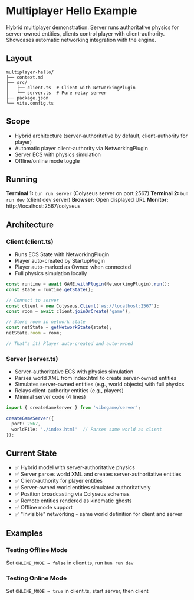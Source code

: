 # Multiplayer Hello Example

<!-- LLM:OVERVIEW -->
Hybrid multiplayer demonstration. Server runs authoritative physics for server-owned entities, clients control player with client-authority. Showcases automatic networking integration with the engine.
<!-- /LLM:OVERVIEW -->

## Layout

```
multiplayer-hello/
├── context.md
├── src/
│   ├── client.ts  # Client with NetworkingPlugin
│   └── server.ts  # Pure relay server
├── package.json
└── vite.config.ts
```

## Scope

- Hybrid architecture (server-authoritative by default, client-authority for player)
- Automatic player client-authority via NetworkingPlugin
- Server ECS with physics simulation
- Offline/online mode toggle

## Running

**Terminal 1:** `bun run server` (Colyseus server on port 2567)
**Terminal 2:** `bun run dev` (client dev server)
**Browser:** Open displayed URL
**Monitor:** http://localhost:2567/colyseus

## Architecture

### Client (client.ts)

- Runs ECS State with NetworkingPlugin
- Player auto-created by StartupPlugin
- Player auto-marked as Owned when connected
- Full physics simulation locally

```typescript
const runtime = await GAME.withPlugin(NetworkingPlugin).run();
const state = runtime.getState();

// Connect to server
const client = new Colyseus.Client('ws://localhost:2567');
const room = await client.joinOrCreate('game');

// Store room in network state
const netState = getNetworkState(state);
netState.room = room;

// That's it! Player auto-created and auto-owned
```

### Server (server.ts)

- Server-authoritative ECS with physics simulation
- Parses world XML from index.html to create server-owned entities
- Simulates server-owned entities (e.g., world objects) with full physics
- Relays client-authority entities (e.g., players)
- Minimal server code (4 lines)

```typescript
import { createGameServer } from 'vibegame/server';

createGameServer({
  port: 2567,
  worldFile: './index.html'  // Parses same world as client
});
```

## Current State

- ✅ Hybrid model with server-authoritative physics
- ✅ Server parses world XML and creates server-authoritative entities
- ✅ Client-authority for player entities
- ✅ Server-owned world entities simulated authoritatively
- ✅ Position broadcasting via Colyseus schemas
- ✅ Remote entities rendered as kinematic ghosts
- ✅ Offline mode support
- ✅ "Invisible" networking - same world definition for client and server

<!-- LLM:EXAMPLES -->
## Examples

### Testing Offline Mode

Set `ONLINE_MODE = false` in client.ts, run `bun run dev`

### Testing Online Mode

Set `ONLINE_MODE = true` in client.ts, start server, then client
<!-- /LLM:EXAMPLES -->
